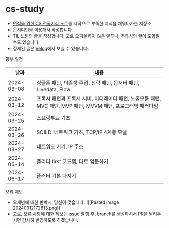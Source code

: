 # cs-study

- [면접을 위한 CS 전공지식 노트](https://m.yes24.com/Goods/Detail/108887922)를 시작으로 부족한 지식을 채워나가는 저장소
- 옵시디언을 이용해서 작성합니다. 
- TIL 느낌의 글을 작성합니다. 고로 오피셜하지 않은 말투나, 추측성의 글이 포함될 수도 있습니다. 
- 정제된 글은 [Velog](https://velog.io/@jini_1514/posts)에서 보실 수 있습니다. 

공부 일정

| 날짜         | 내용                                                                     |
| ---------- | ---------------------------------------------------------------------- |
| 2024-03-08 | 싱글톤 패턴, 의존성 주입, 전략 패턴, 옵저버 패턴, Livedata, Flow                          |
| 2024-03-12 | 프록시 패턴과 프록시 서버, 이터레이터 패턴, 노출모듈 패턴, MVC 패턴, MVP 패턴, MVVM 패턴, 프로그래밍 패러다임 |
| 2024-03-25 | 스프링부트 기초                                                               |
| 2024-03-26 | SOILD, 네트워크 기초, TCP/IP 4계층 모델                                          |
| 2024-03-27 | 네트워크 기기, IP 주소                                                         |
| 2024-06-14 | 플러터 first 코드랩, 다트 입문하기                                                 |
| 2024-06-17 | 플러터 기본 다지기                                                             |

오류 제보
- 오개념에 대한 반박시, 당신이 맞습니다. 
![[Pasted image 20240312172813.png]]
- 고로, 오류 사항에 대한 제보는 issue 발행 후, branch를 생성하셔서 PR을 날려주시면 감사히 반영하도록 하겠습니다.